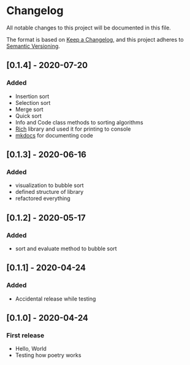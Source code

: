 # Changelog
All notable changes to this project will be documented in this file.

The format is based on [Keep a Changelog](https://keepachangelog.com/en/1.0.0/),
and this project adheres to [Semantic Versioning](https://semver.org/spec/v2.0.0.html).


## [0.1.4] - 2020-07-20
### Added 
- Insertion sort
- Selection sort
- Merge sort
- Quick sort
- Info and Code class methods to sorting algorithms
- [Rich](https://pypi.org/project/rich/) library and used it for printing to console
- [mkdocs](https://www.mkdocs.org/) for documenting code

## [0.1.3] - 2020-06-16
### Added
- visualization to bubble sort
- defined structure of library
- refactored everything

## [0.1.2] - 2020-05-17
### Added
- sort and evaluate method to bubble sort


## [0.1.1] - 2020-04-24
### Added
- Accidental release while testing


## [0.1.0] - 2020-04-24
### First release
- Hello, World
- Testing how poetry works


